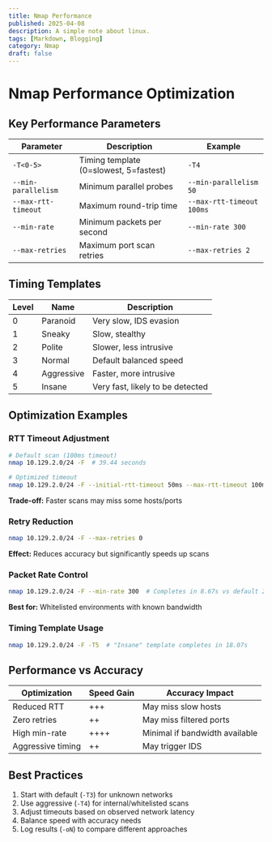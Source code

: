 ```yaml
---
title: Nmap Performance
published: 2025-04-08
description: A simple note about linux.
tags: [Markdown, Blogging]
category: Nmap
draft: false
---
```


# Nmap Performance Optimization

## Key Performance Parameters
| Parameter | Description | Example |
|-----------|-------------|---------|
| `-T<0-5>` | Timing template (0=slowest, 5=fastest) | `-T4` |
| `--min-parallelism` | Minimum parallel probes | `--min-parallelism 50` |
| `--max-rtt-timeout` | Maximum round-trip time | `--max-rtt-timeout 100ms` |
| `--min-rate` | Minimum packets per second | `--min-rate 300` |
| `--max-retries` | Maximum port scan retries | `--max-retries 2` |

## Timing Templates
| Level | Name | Description |
|-------|------|-------------|
| 0 | Paranoid | Very slow, IDS evasion |
| 1 | Sneaky | Slow, stealthy |
| 2 | Polite | Slower, less intrusive |
| 3 | Normal | Default balanced speed |
| 4 | Aggressive | Faster, more intrusive |
| 5 | Insane | Very fast, likely to be detected |

## Optimization Examples

### RTT Timeout Adjustment
```bash
# Default scan (100ms timeout)
nmap 10.129.2.0/24 -F  # 39.44 seconds

# Optimized timeout
nmap 10.129.2.0/24 -F --initial-rtt-timeout 50ms --max-rtt-timeout 100ms  # 12.29 seconds
```
**Trade-off:** Faster scans may miss some hosts/ports

### Retry Reduction
```bash
nmap 10.129.2.0/24 -F --max-retries 0
```
**Effect:** Reduces accuracy but significantly speeds up scans

### Packet Rate Control
```bash
nmap 10.129.2.0/24 -F --min-rate 300  # Completes in 8.67s vs default 29.83s
```
**Best for:** Whitelisted environments with known bandwidth

### Timing Template Usage
```bash
nmap 10.129.2.0/24 -F -T5  # "Insane" template completes in 18.07s
```

## Performance vs Accuracy
| Optimization | Speed Gain | Accuracy Impact |
|--------------|-----------|-----------------|
| Reduced RTT | +++ | May miss slow hosts |
| Zero retries | ++ | May miss filtered ports |
| High min-rate | ++++ | Minimal if bandwidth available |
| Aggressive timing | ++ | May trigger IDS |

## Best Practices
1. Start with default (`-T3`) for unknown networks
2. Use aggressive (`-T4`) for internal/whitelisted scans
3. Adjust timeouts based on observed network latency
4. Balance speed with accuracy needs
5. Log results (`-oN`) to compare different approaches
